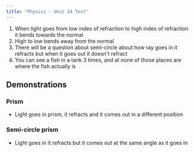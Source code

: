 ```yaml
---
title: "Physics - Unit 14 Test"
---
```


1. When light goes from low index of refraction to high index of refraction it bends towards the normal
2. High to low bends away from the normal
3. There will be a question about semi-circle about how ray goes in it refracts but when it goes out it doesn't refract
4. You can see a fish in a tank 3 times, and at none of those places are where the fish actually is


## Demonstrations

### Prism

- Light goes in prism, it refracts and it comes out in a different position

### Semi-circle prism

- Light goes in it refracts but it comes out at the same angle as it goes in



